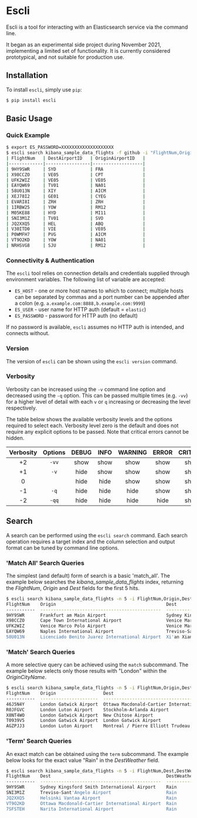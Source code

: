 # Escli

Escli is a tool for interacting with an Elasticsearch service via the command line.

It began as an experimental side project during November 2021, implementing a limited set of functionality.
It is currently considered prototypical, and not suitable for production use.


## Installation

To install `escli`, simply use `pip`:

```bash
$ pip install escli
```


## Basic Usage

### Quick Example

```bash
$ export ES_PASSWORD=XXXXXXXXXXXXXXXXXXXX
$ escli search kibana_sample_data_flights -f github -i "FlightNum,OriginAirportID,DestAirportID" -n 15
| FlightNum   | DestAirportID   | OriginAirportID   |
|-------------|-----------------|-------------------|
| 9HY9SWR     | SYD             | FRA               |
| X98CCZO     | VE05            | CPT               |
| UFK2WIZ     | VE05            | VE05              |
| EAYQW69     | TV01            | NA01              |
| 58U013N     | XIY             | AICM              |
| XEJ78I2     | GE01            | CYEG              |
| EVARI8I     | ZRH             | ZRH               |
| 1IRBW25     | YOW             | RM12              |
| M05KE88     | HYD             | MI11              |
| SNI3M1Z     | TV01            | SVO               |
| JQ2XXQ5     | HEL             | ABQ               |
| V30ITD0     | VIE             | VE05              |
| P0WMFH7     | PVG             | AICM              |
| VT9O2KD     | YOW             | NA01              |
| NRHSVG8     | SJU             | RM12              |
```

### Connectivity & Authentication

The `escli` tool relies on connection details and credentials supplied through environment variables.
The following list of variable are accepted:
- `ES_HOST` - one or more host names to which to connect; multiple hosts can be separated by commas and a port number can be appended after a colon (e.g. `a.example.com:8888,b.example.com:9999`)
- `ES_USER` - user name for HTTP auth (default = `elastic`)
- `ES_PASSWORD` - password for HTTP auth (no default)

If no password is available, `escli` assumes no HTTP auth is intended, and connects without.


### Version

The version of `escli` can be shown using the `escli version` command.


### Verbosity

Verbosity can be increased using the `-v` command line option and decreased using the `-q` option.
This can be passed multiple times (e.g. `-vv`) for a higher level of detail with each `v` or `q` increasing or decreasing the level respectively.

The table below shows the available verbosity levels and the options required to select each.
Verbosity level zero is the default and does not require any explicit options to be passed.
Note that critical errors cannot be hidden.

| Verbosity    | Options | DEBUG | INFO  | WARNING | ERROR | CRITICAL |
| :----------: | :-----: | :---: | :---: | :-----: | :---: | :------: |
| +2           | `-vv`   | show  | show  | show    | show  | show     |
| +1           | `-v`    | hide  | show  | show    | show  | show     |
|  0           |         | hide  | hide  | show    | show  | show     |
| -1           | `-q`    | hide  | hide  | hide    | show  | show     |
| -2           | `-qq`   | hide  | hide  | hide    | hide  | show     |


## Search

A search can be performed using the `escli search` command.
Each search operation requires a target index and the column selection and output format can be tuned by command line options.

### 'Match All' Search Queries

The simplest (and default) form of search is a basic 'match_all'.
The example below searches the _kibana_sample_data_flights_ index, returning the _FlightNum_, _Origin_ and _Dest_ fields for the first 5 hits.

```bash
$ escli search kibana_sample_data_flights -n 5 -i FlightNum,Origin,Dest
FlightNum    Origin                                          Dest
-----------  ----------------------------------------------  --------------------------------------------
9HY9SWR      Frankfurt am Main Airport                       Sydney Kingsford Smith International Airport
X98CCZO      Cape Town International Airport                 Venice Marco Polo Airport
UFK2WIZ      Venice Marco Polo Airport                       Venice Marco Polo Airport
EAYQW69      Naples International Airport                    Treviso-Sant'Angelo Airport
58U013N      Licenciado Benito Juarez International Airport  Xi'an Xianyang International Airport
```

### 'Match' Search Queries

A more selective query can be achieved using the `match` subcommand.
The example below selects only those results with "London" within the _OriginCityName_.

```bash
$ escli search kibana_sample_data_flights -n 5 -i FlightNum,Origin,Dest match OriginCityName=London
FlightNum    Origin                  Dest
-----------  ----------------------  -------------------------------------------------------
46J5N4Y      London Gatwick Airport  Ottawa Macdonald-Cartier International Airport
R0JFGVC      London Luton Airport    Stockholm-Arlanda Airport
X8NT4WO      London Gatwick Airport  New Chitose Airport
T0939V5      London Gatwick Airport  London Gatwick Airport
AGZPJJ3      London Luton Airport    Montreal / Pierre Elliott Trudeau International Airport
```

### 'Term' Search Queries

An exact match can be obtained using the `term` subcommand.
The example below looks for the exact value "Rain" in the _DestWeather_ field.

```bash
$ escli search kibana_sample_data_flights -n 5 -i FlightNum,Dest,DestWeather term DestWeather=Rain
FlightNum    Dest                                            DestWeather
-----------  ----------------------------------------------  -------------
9HY9SWR      Sydney Kingsford Smith International Airport    Rain
SNI3M1Z      Treviso-Sant'Angelo Airport                     Rain
JQ2XXQ5      Helsinki Vantaa Airport                         Rain
VT9O2KD      Ottawa Macdonald-Cartier International Airport  Rain
7SFSTEH      Narita International Airport                    Rain
```
